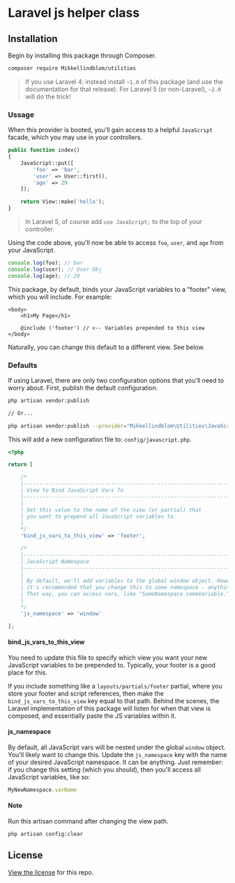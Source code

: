 # Laravel js helper class

## Installation

Begin by installing this package through Composer.

```bash
composer require Mikkellindblom/utilities
```

> If you use Laravel 4: instead install `~1.0` of this package (and use the documentation for that release). For Laravel 5 (or non-Laravel), `~2.0` will do the trick!

### Ussage

When this provider is booted, you'll gain access to a helpful `JavaScript` facade, which you may use in your controllers.

```php
public function index()
{
    JavaScript::put([
        'foo' => 'bar',
        'user' => User::first(),
        'age' => 29
    ]);

    return View::make('hello');
}
```

> In Laravel 5, of course add `use JavaScript;` to the top of your controller.

Using the code above, you'll now be able to access `foo`, `user`, and `age` from your JavaScript.

```js
console.log(foo); // bar
console.log(user); // User Obj
console.log(age); // 29
```

This package, by default, binds your JavaScript variables to a "footer" view, which you will include. For example:

```
<body>
    <h1>My Page</h1>

    @include ('footer') // <-- Variables prepended to this view
</body>
```

Naturally, you can change this default to a different view. See below.

### Defaults

If using Laravel, there are only two configuration options that you'll need to worry about. First, publish the default configuration.

```bash
php artisan vendor:publish

// Or...

php artisan vendor:publish --provider="Mikkellindblom\Utilities\JavaScript\JavaScriptServiceProvider"
```

This will add a new configuration file to: `config/javascript.php`.

```php
<?php

return [

    /*
    |--------------------------------------------------------------------------
    | View to Bind JavaScript Vars To
    |--------------------------------------------------------------------------
    |
    | Set this value to the name of the view (or partial) that
    | you want to prepend all JavaScript variables to.
    |
    */
    'bind_js_vars_to_this_view' => 'footer',

    /*
    |--------------------------------------------------------------------------
    | JavaScript Namespace
    |--------------------------------------------------------------------------
    |
    | By default, we'll add variables to the global window object. However,
    | it's recommended that you change this to some namespace - anything.
    | That way, you can access vars, like "SomeNamespace.someVariable."
    |
    */
    'js_namespace' => 'window'

];
```

#### bind_js_vars_to_this_view

You need to update this file to specify which view you want your new JavaScript variables to be prepended to. Typically, your footer is a good place for this.

If you include something like a `layouts/partials/footer` partial, where you store your footer and script references, then make the `bind_js_vars_to_this_view` key equal to that path. Behind the scenes, the Laravel implementation of this package will listen for when that view is composed, and essentially paste the JS variables within it.

#### js_namespace

By default, all JavaScript vars will be nested under the global `window` object. You'll likely want to change this. Update the
`js_namespace` key with the name of your desired JavaScript namespace. It can be anything. Just remember: if you change this setting (which you should),
then you'll access all JavaScript variables, like so:

```js
MyNewNamespace.varName
```

#### Note
Run this artisan command after changing the view path.
```
php artisan config:clear
```

## License

[View the license](https://github.com/mikkellindblom/laravel-js-helper/blob/master/LICENSE) for this repo.
